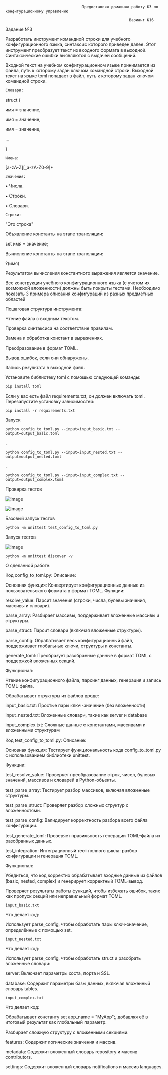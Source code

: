                                       Предоставляю домашнюю работу №3 по конфигурационному управлению

                                                           Вариант №16
                                                           
Задание №3

  Разработать инструмент командной строки для учебного конфигурационного
языка, синтаксис которого приведен далее. Этот инструмент преобразует текст из
входного формата в выходной. Синтаксические ошибки выявляются с выдачей
сообщений.

  Входной текст на учебном конфигурационном языке принимается из
файла, путь к которому задан ключом командной строки. Выходной текст на
языке toml попадает в файл, путь к которому задан ключом командной строки.

    Словари:

struct {

 имя = значение,

 имя = значение,
 
 имя = значение,

 ...
 
}

    Имена:

[a-zA-Z][_a-zA-Z0-9]*

    Значения:

• Числа.

• Строки.

• Словари.

    Строки:

"Это строка"

  Объявление константы на этапе трансляции:

set имя = значение;

  Вычисление константы на этапе трансляции:

?(имя)

  Результатом вычисления константного выражения является значение.
  
Все конструкции учебного конфигурационного языка (с учетом их
возможной вложенности) должны быть покрыты тестами. Необходимо показать 3
примера описания конфигураций из разных предметных областей

Пошаговая структура инструмента:

Чтение файла с входным текстом.

Проверка синтаксиса на соответствие правилам.

Замена и обработка констант в выражениях.

Преобразование в формат TOML.

Вывод ошибок, если они обнаружены.

Запись результата в выходной файл.




Установите библиотеку toml с помощью следующей команды:

    pip install toml
Если у вас есть файл requirements.txt, он должен включать toml. Перезапустите установку зависимостей:

    pip install -r requirements.txt

Запуск

    python config_to_toml.py --input=input_basic.txt --output=output_basic.toml
.

    python config_to_toml.py --input=input_nested.txt --output=output_nested.toml
.

    python config_to_toml.py --input=input_complex.txt --output=output_complex.toml

Проверка тестов

![image](https://github.com/user-attachments/assets/7212b2a1-294d-473c-bac7-e0a12349aa06)

![image](https://github.com/user-attachments/assets/134c82ca-cc87-46a4-bbe8-6cda0f97554e)

Базовый запуск тестов

    python -m unittest test_config_to_toml.py

Запуск тестов

![image](https://github.com/user-attachments/assets/c8e24f8d-58c6-4b02-8447-e5e948ec9307)

    python -m unittest discover -v

О сделанной работе:

Код config_to_toml.py:
Описание:

Основная функция: Конвертирует конфигурационные данные из пользовательского формата в формат TOML.
Функции:

resolve_value: Парсит значения (строки, числа, булевы значения, массивы и словари).

parse_array: Разбирает массивы, поддерживает вложенные массивы и структуры.

parse_struct: Парсит словари (включая вложенные структуры).

parse_config: Обрабатывает весь конфигурационный файл, поддерживает глобальные ключи, структуры и константы.

generate_toml: Преобразует разобранные данные в формат TOML с поддержкой вложенных секций.

Функционал:

Чтение конфигурационного файла, парсинг данных, генерация и запись TOML-файла.

Обрабатывает структуры из файлов вроде:

input_basic.txt: Простые пары ключ-значение (без вложенности)​

input_nested.txt: Вложенные словари, такие как server и database​

input_complex.txt: Сложные данные с константами, массивами и вложенными структурам


Код test_config_to_toml.py:
Описание:

Основная функция: Тестирует функциональность кода config_to_toml.py с использованием библиотеки unittest.

Функции:

test_resolve_value: Проверяет преобразование строк, чисел, булевых значений, массивов и словарей в Python-объекты.

test_parse_array: Тестирует разбор массивов, включая вложенные структуры.

test_parse_struct: Проверяет разбор сложных структур с вложенностями.

test_parse_config: Валидирует корректность разбора всего файла конфигурации.

test_generate_toml: Проверяет правильность генерации TOML-файла из разобранных данных.

test_integration: Интеграционный тест полного цикла: разбор конфигурации и генерация TOML.

Функционал:

Убедиться, что код корректно обрабатывает входные данные из файлов (basic, nested, complex) и генерирует корректный TOML-вывод.

Проверяет результаты работы функций, чтобы избежать ошибок, таких как пропуск секций или неправильный формат TOML.

    input_basic.txt

Что делает код:

Использует parse_config, чтобы обработать пары ключ-значение, определённые с помощью set.

    input_nested.txt

Что делает код:

Использует parse_config, чтобы обработать struct и разобрать вложенные словари:

server: Включает параметры хоста, порта и SSL.

database: Содержит параметры базы данных, включая вложенный словарь tables.

    input_complex.txt

Что делает код:

Обрабатывает константу set app_name = "MyApp";, добавляя её в итоговый результат как глобальный параметр.

Разбирает сложную структуру с вложенными секциями:

features: Содержит логические значения и массив.

metadata: Содержит вложенный словарь repository и массив contributors.

settings: Содержит вложенный словарь notifications и массив languages.
